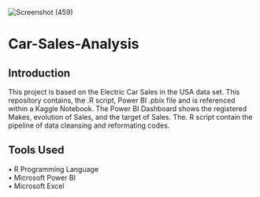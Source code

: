 
![Screenshot (459)](https://user-images.githubusercontent.com/102712597/222342250-e362207b-40e5-4fd8-8d1e-0585651b9a7f.png)

# Car-Sales-Analysis

## Introduction
This project is based on the Electric Car Sales in the USA data set. This repository contains, the .R script, Power BI .pbix file and is referenced within a Kaggle Notebook. The Power BI Dashboard shows the registered Makes, evolution of Sales, and the target of Sales. The. R script contain the pipeline of data cleansing and reformating codes.

## Tools Used
• R Programming Language <br>
• Microsoft Power BI <br>
• Microsoft Excel 
